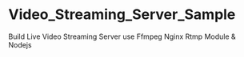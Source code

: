 # Video_Streaming_Server_Sample
Build Live Video Streaming Server use Ffmpeg Nginx Rtmp Module &amp; Nodejs

